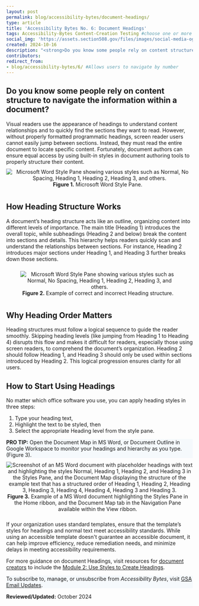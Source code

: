 ```yaml
---
layout: post
permalink: blog/accessibility-bytes/document-headings/
type: article
title: 'Accessibility Bytes No. 6: Document Headings'
tags: Accessibility-Bytes Content-Creation Testing #choose one or more (comma separated): Accessibility-Bytes, Acquisition, Content-Creation, Design-and-Develop, Events, Policy-and-Management, Testing 
social_img: 'https://assets.section508.gov/files/images/social-media-og-image-bytes.jpg'
created: 2024-10-16
description: "<strong>Do you know some people rely on content structure to navigate the information within a document?</strong><p>The good news is that document authors can quickly format programmatic headings to enable screen reader users to navigate documents easily, ensuring equal access, unlike visual readers who rely on heading appearance."
contributors: 
redirect_from:
- blog/accessibility-bytes/6/ #Allows users to navigate by number
---
```

<h2 style="line-height:1.2;">Do you know some people rely on content structure to navigate the information within a document?</h2>
Visual readers use the appearance of headings to understand content relationships and to quickly find the sections they want to read. However, without properly formatted programmatic headings, screen reader users cannot easily jump between sections. Instead, they must read the entire document to locate specific content. Fortunately, document authors can ensure equal access by using built-in styles in document authoring tools to properly structure their content.

<div class="tablet:grid-col" style="margin: auto; max-width: 100%; text-align: center; padding: 10px 0px">
    <div class="margin-top-1"><img src="https://assets.section508.gov/files/images/byte-006-figure-1.jpg" alt="Microsoft Word Style Pane showing various styles such as Normal, No Spacing, Heading 1, Heading 2, Heading 3, and others." aria-describedby="figure-1" class="border-2px border-base-light shadow-2 padding-1">
    </div>
    <div class="font-mono-3xs margin-x-auto auto" style="max-width: 98%; text-align: center;"><span id="figure-1"><strong>Figure 1.</strong> Microsoft Word Style Pane.</span>
    </div>
</div>

## How Heading Structure Works
A document’s heading structure acts like an outline, organizing content into different levels of importance. The main title (Heading 1) introduces the overall topic, while subheadings (Heading 2 and below) break the content into sections and details. This hierarchy helps readers quickly scan and understand the relationships between sections. For instance, Heading 2 introduces major sections under Heading 1, and Heading 3 further breaks down those sections.

<div class="tablet:grid-col" style="margin: auto; max-width: 85%; text-align: center; padding: 10px 0px">
    <div class="margin-top-1"><img src="https://assets.section508.gov/files/images/byte-006-figure-2.jpg" alt="Microsoft Word Style Pane showing various styles such as Normal, No Spacing, Heading 1, Heading 2, Heading 3, and others." aria-describedby="figure-2" class="border-2px border-base-light shadow-2 padding-1">
    </div>
    <div class="font-mono-3xs margin-x-auto auto" style="max-width: 98%; text-align: center;"><span id="figure-2"><strong>Figure 2.</strong> Example of correct and incorrect Heading structure.</span>
    </div>
</div>

## Why Heading Order Matters
Heading structures must follow a logical sequence to guide the reader smoothly. Skipping heading levels (like jumping from Heading 1 to Heading 4) disrupts this flow and makes it difficult for readers, especially those using screen readers, to comprehend the document’s organization. Heading 2 should follow Heading 1, and Heading 3 should only be used within sections introduced by Heading 2. This logical progression ensures clarity for all users.

## How to Start Using Headings
No matter which office software you use, you can apply heading styles in three steps:

1. Type your heading text,
2. Highlight the text to be styled, then
3. Select the appropriate Heading level from the style pane. 

<div class="border-base radius-lg border-1px padding-1" style="width: 100%; background-color: #f5f9fc;">
<strong>PRO TIP:</strong> Open the Document Map in MS Word, or Document Outline in Google Workspace to monitor your headings and hierarchy as you type. (Figure 3).
</div>

<div class="tablet:grid-col" style="margin: auto; max-width: 100%; text-align: center; padding: 10px 0px">
    <div class="margin-top-1"><img src="https://assets.section508.gov/files/images/byte-006-figure-3.jpg" alt="Screenshot of an MS Word document with placeholder headings with text and highlighting the styles Normal, Heading 1, Heading 2, and Heading 3 in the Styles Pane, and the Document Map displaying the structure of the example text that has a structured order of Heading 1, Heading 2, Heading 3, Heading 3, Heading 4, Heading 4, Heading 3 and Heading 3." aria-describedby="figure-3" class="border-2px border-base-light shadow-2 padding-1">
    </div>
    <div class="font-mono-3xs margin-x-auto auto" style="max-width: 98%; text-align: center;"><span id="figure-3"><strong>Figure 3.</strong> Example of a MS Word document highlighting the Styles Pane in the Home ribbon, and the Document Map tab in the Navigation Pane available within the View ribbon.</span>
    </div>
</div>

If your organization uses standard templates, ensure that the template’s styles for headings and normal text meet accessibility standards. While using an accessible template doesn't guarantee an accessible document, it can help improve efficiency, reduce remediation needs, and minimize delays in meeting accessibility requirements.

For more guidance on document Headings, visit resources for [document creators]({{site.baseurl}}/create/documents/) to include the [Module 2: Use Styles to Create Headings]({{site.baseurl}}/training/documents/aed-cop-docx02/).

<div class="border-base radius-lg border-1px padding-1" style="width: 100%; background-color: #f5f9fc;">
To subscribe to, manage, or unsubscribe from <em>Accessibility Bytes</em>, visit <a href="https://public.govdelivery.com/accounts/USGSA/subscriber/new?topic_id=USGSA_1324" target="_blank" class="usa-link--external">GSA Email Updates</a>.
</div>

**Reviewed/Updated:** October 2024